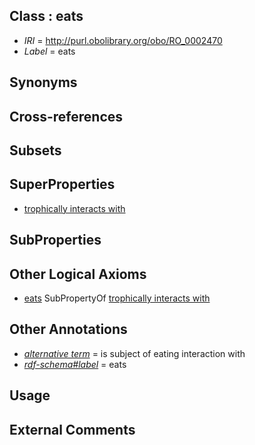 
## Class : eats

 * *IRI* = http://purl.obolibrary.org/obo/RO_0002470
 * *Label* = eats

## Synonyms


## Cross-references


## Subsets


## SuperProperties

 * [trophically interacts with](../../RO/38/RO_0002438.md)

## SubProperties


## Other Logical Axioms

 * [eats](../../RO/70/RO_0002470.md) SubPropertyOf [trophically interacts with](../../RO/38/RO_0002438.md)

## Other Annotations

 * *[alternative term](../../IAO/18/IAO_0000118.md)* = is subject of eating interaction with
 * *[rdf-schema#label](../../el/rdf-schema#label.md)* = eats

## Usage


## External Comments

